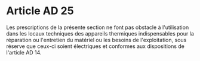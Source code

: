 # Article AD 25

Les prescriptions de la présente section ne font pas obstacle à l'utilisation dans les locaux techniques des appareils thermiques indispensables pour la réparation ou l'entretien du matériel ou les besoins de l'exploitation, sous réserve que ceux-ci soient électriques et conformes aux dispositions de l'article AD 14.
